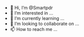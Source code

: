 - 👋 Hi, I’m @Smartpdr
- 👀 I’m interested in ...
- 🌱 I’m currently learning ...
- 💞️ I’m looking to collaborate on ...
- 📫 How to reach me ...

<!---
Smartpdr/Smartpdr is a ✨ special ✨ repository because its `README.md` (this file) appears on your GitHub profile.
You can click the Preview link to take a look at your changes.
--->
